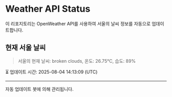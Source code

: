 
# Weather API Status

이 리포지토리는 OpenWeather API를 사용하여 서울의 날씨 정보를 자동으로 업데이트합니다.

## 현재 서울 날씨
> 서울의 현재 날씨: broken clouds, 온도: 26.75°C, 습도: 89%

⏳ 업데이트 시간: 2025-08-04 14:13:09 (UTC)

---
자동 업데이트 봇에 의해 관리됩니다.
